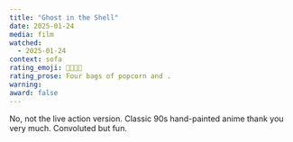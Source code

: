 ```yaml
---
title: "Ghost in the Shell"
date: 2025-01-24
media: film
watched:
  - 2025-01-24
context: sofa
rating_emoji: 🍿🍿🍿🍿
rating_prose: Four bags of popcorn and .
warning:
award: false
---
```


No, not the live action version. Classic 90s hand-painted anime thank you very much. Convoluted but fun.
